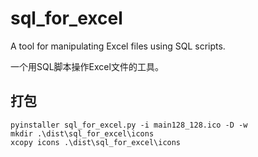 # sql_for_excel
A tool for manipulating Excel files using SQL scripts. 

一个用SQL脚本操作Excel文件的工具。

## 打包

```
pyinstaller sql_for_excel.py -i main128_128.ico -D -w
mkdir .\dist\sql_for_excel\icons
xcopy icons .\dist\sql_for_excel\icons
```
